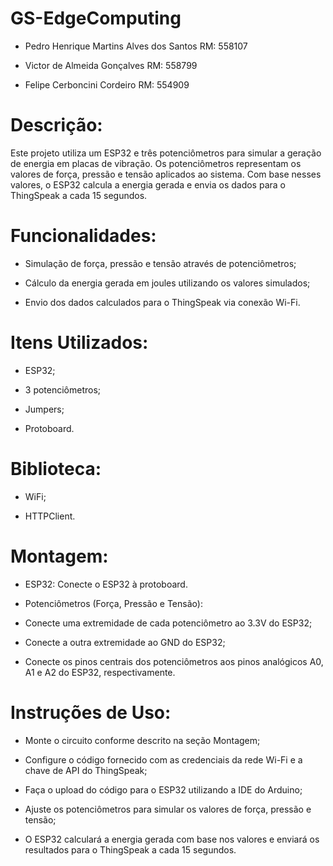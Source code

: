 # GS-EdgeComputing

- Pedro Henrique Martins Alves dos Santos RM: 558107

- Victor de Almeida Gonçalves RM: 558799

- Felipe Cerboncini Cordeiro RM: 554909

# Descrição:

Este projeto utiliza um ESP32 e três potenciômetros para simular a geração de energia em placas de vibração. Os potenciômetros representam os valores de força, pressão e tensão aplicados ao sistema. Com base nesses valores, o ESP32 calcula a energia gerada e envia os dados para o ThingSpeak a cada 15 segundos.

# Funcionalidades:

- Simulação de força, pressão e tensão através de potenciômetros;

- Cálculo da energia gerada em joules utilizando os valores simulados;

- Envio dos dados calculados para o ThingSpeak via conexão Wi-Fi.

# Itens Utilizados:

- ESP32;

- 3 potenciômetros;

- Jumpers;

- Protoboard.

# Biblioteca:

- WiFi;

- HTTPClient.

# Montagem:

- ESP32: Conecte o ESP32 à protoboard.

- Potenciômetros (Força, Pressão e Tensão):

- Conecte uma extremidade de cada potenciômetro ao 3.3V do ESP32;

- Conecte a outra extremidade ao GND do ESP32;

- Conecte os pinos centrais dos potenciômetros aos pinos analógicos A0, A1 e A2 do ESP32, respectivamente.

# Instruções de Uso:

- Monte o circuito conforme descrito na seção Montagem;

- Configure o código fornecido com as credenciais da rede Wi-Fi e a chave de API do ThingSpeak;

- Faça o upload do código para o ESP32 utilizando a IDE do Arduino;

- Ajuste os potenciômetros para simular os valores de força, pressão e tensão;

- O ESP32 calculará a energia gerada com base nos valores e enviará os resultados para o ThingSpeak a cada 15 segundos.
